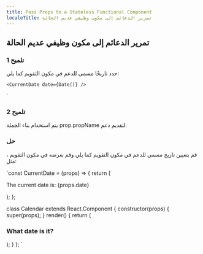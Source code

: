 ```yaml
---
title: Pass Props to a Stateless Functional Component
localeTitle: تمرير الدعائم إلى مكون وظيفي عديم الحالة
---
```

## تمرير الدعائم إلى مكون وظيفي عديم الحالة

### تلميح 1

حدد تاريخًا مسمى للدعم في مكون التقويم كما يلي:

 `<CurrentDate date={Date()} /> 
` 

\`

### تلميح 2

يتم استخدام بناء الجملة prop.propName لتقديم دعم.

### حل

قم بتعيين تاريخ مسمى للدعم في مكون التقويم كما يلي وقم بعرضه في مكون التقويم ، مثل:

 `const CurrentDate = (props) => { 
  return ( 
    <div> 
      <p>The current date is: {props.date}</p> 
    </div> 
  ); 
 }; 
 
 class Calendar extends React.Component { 
  constructor(props) { 
    super(props); 
  } 
  render() { 
    return ( 
      <div> 
        <h3>What date is it?</h3> 
        <CurrentDate date={Date()} /> 
      </div> 
    ); 
  } 
 }; 
`